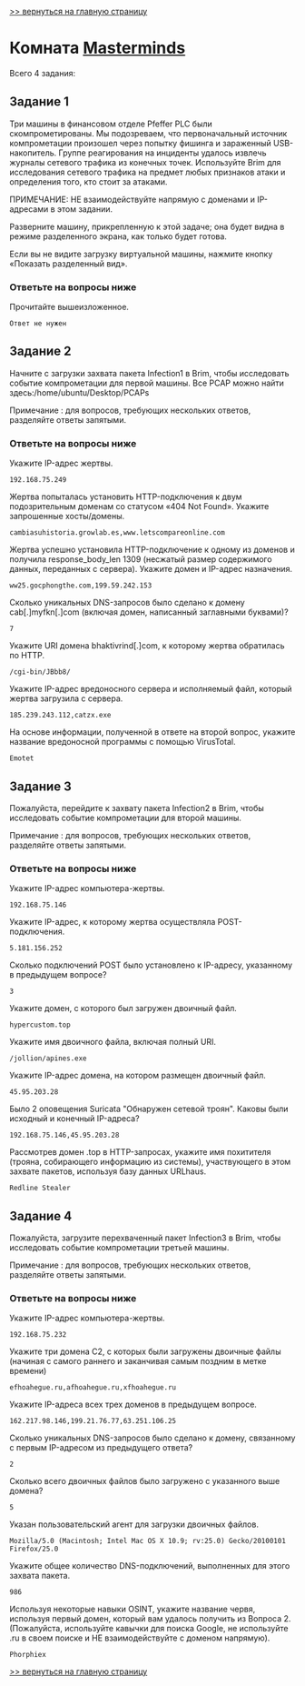 [>> вернуться на главную страницу](https://github.com/BEPb/tryhackme/blob/master/README.md)

# Комната [Masterminds](https://tryhackme.com/r/room/mastermindsxlq) 

Всего 4 задания:
## Задание 1
Три машины в финансовом отделе Pfeffer PLC были скомпрометированы. Мы подозреваем, что первоначальный источник 
компрометации произошел через попытку фишинга и зараженный USB-накопитель. Группе реагирования на инциденты удалось 
извлечь журналы сетевого трафика из конечных точек. Используйте Brim для исследования сетевого трафика на предмет 
любых признаков атаки и определения того, кто стоит за атаками.

ПРИМЕЧАНИЕ: НЕ взаимодействуйте напрямую с доменами и IP-адресами в этом задании. 

Разверните машину, прикрепленную к этой задаче; она будет видна в режиме разделенного экрана, как только будет готова.

Если вы не видите загрузку виртуальной машины, нажмите кнопку «Показать разделенный вид».
### Ответьте на вопросы ниже
Прочитайте вышеизложенное.
```commandline
Ответ не нужен
```

## Задание 2
Начните с загрузки захвата пакета Infection1 в Brim, чтобы исследовать событие компрометации для первой машины. Все 
PCAP можно найти здесь:/home/ubuntu/Desktop/PCAPs

Примечание : для вопросов, требующих нескольких ответов, разделяйте ответы запятыми.

### Ответьте на вопросы ниже
Укажите IP-адрес жертвы.
```commandline
192.168.75.249
```
Жертва попыталась установить HTTP-подключения к двум подозрительным доменам со статусом «404 Not Found». Укажите 
запрошенные хосты/домены.
```commandline
cambiasuhistoria.growlab.es,www.letscompareonline.com
```
Жертва успешно установила HTTP-подключение к одному из доменов и получила response_body_len 1309 (несжатый размер 
содержимого данных, переданных с сервера). Укажите домен и IP-адрес назначения.
```commandline
ww25.gocphongthe.com,199.59.242.153
```
Сколько уникальных DNS-запросов было сделано к домену cab[.]myfkn[.]com (включая домен, написанный заглавными буквами)? 
```commandline
7
```
Укажите URI домена bhaktivrind[.]com, к которому жертва обратилась по HTTP. 
```commandline
/cgi-bin/JBbb8/
```
Укажите IP-адрес вредоносного сервера и исполняемый файл, который жертва загрузила с сервера. 
```commandline
185.239.243.112,catzx.exe
```
На основе информации, полученной в ответе на второй вопрос, укажите название вредоносной программы с помощью VirusTotal. 
```commandline
Emotet
```

## Задание 3
Пожалуйста, перейдите к  захвату пакета Infection2  в Brim, чтобы исследовать событие компрометации для второй машины.

Примечание : для вопросов, требующих нескольких ответов, разделяйте ответы запятыми.

### Ответьте на вопросы ниже
Укажите IP-адрес компьютера-жертвы. 
```commandline
192.168.75.146
```
Укажите IP-адрес, к которому жертва осуществляла POST-подключения. 
```commandline
5.181.156.252
```
Сколько подключений POST было установлено к IP-адресу, указанному в предыдущем вопросе?
```commandline
3
```
Укажите домен, с которого был загружен двоичный файл. 
```commandline
hypercustom.top
```
Укажите имя двоичного файла, включая полный URI.
```commandline
/jollion/apines.exe
```
Укажите IP-адрес домена, на котором размещен двоичный файл.
```commandline
45.95.203.28
```
Было 2 оповещения Suricata "Обнаружен сетевой троян". Каковы были исходный и конечный IP-адреса? 
```commandline
192.168.75.146,45.95.203.28
```
Рассмотрев домен .top в HTTP-запросах, укажите имя похитителя (трояна, собирающего информацию из системы), 
участвующего в этом захвате пакетов, используя  базу данных URLhaus.
```commandline
Redline Stealer
```

## Задание 4
Пожалуйста, загрузите перехваченный пакет Infection3 в Brim, чтобы исследовать событие компрометации третьей машины.

Примечание : для вопросов, требующих нескольких ответов, разделяйте ответы запятыми.

### Ответьте на вопросы ниже
Укажите IP-адрес компьютера-жертвы.
```commandline
192.168.75.232
```
Укажите три домена C2, с которых были загружены двоичные файлы (начиная с самого раннего и заканчивая самым поздним в метке времени)
```commandline
efhoahegue.ru,afhoahegue.ru,xfhoahegue.ru
```
Укажите IP-адреса всех трех доменов в предыдущем вопросе.
```commandline
162.217.98.146,199.21.76.77,63.251.106.25
```
Сколько уникальных DNS-запросов было сделано к домену, связанному с первым IP-адресом из предыдущего ответа? 
```commandline
2
```
Сколько всего двоичных файлов было загружено с указанного выше домена? 
```commandline
5
```
Указан пользовательский агент для загрузки двоичных файлов. 
```commandline
Mozilla/5.0 (Macintosh; Intel Mac OS X 10.9; rv:25.0) Gecko/20100101 Firefox/25.0
```
Укажите общее количество DNS-подключений, выполненных для этого захвата пакета.
```commandline
986
```
Используя некоторые навыки OSINT, укажите название червя, используя первый домен, который вам удалось получить из Вопроса 2. (Пожалуйста, используйте кавычки для поиска Google, не используйте .ru в своем поиске и НЕ взаимодействуйте с доменом напрямую).
```commandline
Phorphiex
```

[>> вернуться на главную страницу](https://github.com/BEPb/tryhackme/blob/master/README.md)